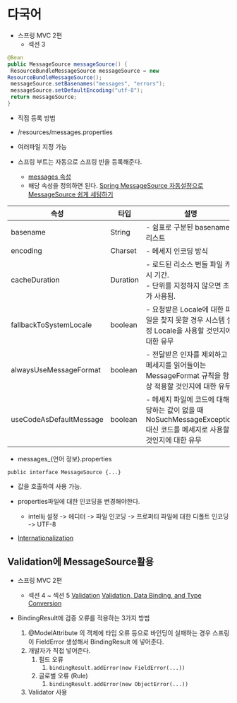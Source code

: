 
# 다국어
- 스프링 MVC 2편
	- 섹션 3
```java
@Bean
public MessageSource messageSource() {
 ResourceBundleMessageSource messageSource = new
ResourceBundleMessageSource();
 messageSource.setBasenames("messages", "errors");
 messageSource.setDefaultEncoding("utf-8");
 return messageSource;
}
```
- 직접 등록 방법
- /resources/messages.properties
- 여러파일 지정 가능

- 스프링 부트는 자동으로 스프링 빈을 등록해준다.
	- [messages 속성](https://docs.spring.io/spring-boot/docs/current/reference/html/application-properties.html#application-properties.core.spring.messages.always-use-message-format)
	- 해당 속성을 정의하면 된다.
[Spring MessageSource 자동설정으로 MessageSource 쉽게 세팅하기](https://velog.io/@youjung/Spring-MessageSource-%EC%9E%90%EB%8F%99%EC%84%A4%EC%A0%95%EC%9C%BC%EB%A1%9C-MessageSource-%EC%89%BD%EA%B2%8C-%EC%84%B8%ED%8C%85%ED%95%98%EA%B8%B0)

|속성|타입|설명|기본값|
|---|---|---|---|
|basename|String|- 쉼표로 구분된 basename 리스트|"messages"|
|encoding|Charset|- 메세지 인코딩 방식|StandardCharsets.UTF_8|
|cacheDuration|Duration|- 로드된 리소스 번들 파일 캐시 기간.  <br>- 단위를 지정하지 않으면 초가 사용됨.|영구적으로 캐시됨|
|fallbackToSystemLocale|boolean|- 요청받은 Locale에 대한 파일을 찾지 못할 경우 시스템 설정 Locale을 사용할 것인지에 대한 유무|true|
|alwaysUseMessageFormat|boolean|- 전달받은 인자를 제외하고 메세지를 읽어들이는 MessageFormat 규칙을 항상 적용할 것인지에 대한 유무|false|
|useCodeAsDefaultMessage|boolean|- 메세지 파일에 코드에 대해당하는 값이 없을 때 NoSuchMessageException 대신 코드를 메세지로 사용할 것인지에 대한 유무|false|

- messages_{언어 정보}.properties

`public interface MessageSource {...}`
- 값을 호출하여 사용 가능.

- properties파일에 대한 인코딩을 변경해야한다.
	- intellij 설정 -> 에디터 -> 파일 인코딩 -> 프로퍼티 파일에 대한 디폴트 인코딩 -> UTF-8
- [Internationalization](https://docs.spring.io/spring-boot/docs/current/reference/html/features.html#features.internationalization)

## Validation에 MessageSource활용
- 스프링 MVC 2편
	- 섹션 4 ~ 섹션 5
[Validation](https://docs.spring.io/spring-boot/docs/current/reference/html/io.html#io.validation)
[Validation, Data Binding, and Type Conversion](https://docs.spring.io/spring-framework/reference/core/validation.html)

- BindingResult에 검증 오류를 적용하는 3가지 방법 
	1. @ModelAttribute 의 객체에 타입 오류 등으로 바인딩이 실패하는 경우 스프링이 FieldError 생성해서 BindingResult 에 넣어준다. 
	2. 개발자가 직접 넣어준다. 
		1. 필드 오류
			1. `bindingResult.addError(new FieldError(...))`
		2. 글로벌 오류 (Rule)
			1. `bindingResult.addError(new ObjectError(...))`
	3. Validator 사용